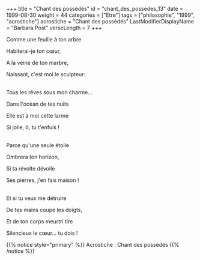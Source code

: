 +++
title = "Chant des possédés"
id = "chant_des_possedes_13"
date = 1999-08-30
weight = 44
categories = ["Etre"]
tags = ["philosophie", "1999", "acrostiche"]
acrostiche = "Chant des possédés"
LastModifierDisplayName = "Barbara Post"
verseLength = 7
+++

Comme une feuille à ton arbre

Habiterai-je ton cœur,

A la veine de ton marbre,

Naissant, c'est moi le sculpteur:

 \
Tous les rêves sous mon charme...

Dans l'océan de tes nuits

Elle est à moi cette larme

Si jolie, ô, tu t'enfuis !

 \
Parce qu'une seule étoile

Ombrera ton horizon,

Si ta révolte dévoile

Ses pierres, j'en fais maison !  

 \
Et si tu veux me détruire

De tes mains coupe les doigts,

Et de ton corps meurtri tire

Silencieux le cœur... tu dois !

{{% notice style="primary" %}}
Acrostiche : Chant des possédés
{{% /notice %}}
